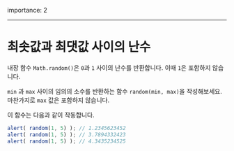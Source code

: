 importance: 2

---

# 최솟값과 최댓값 사이의 난수

내장 함수 `Math.random()`은 `0`과 `1` 사이의 난수를 반환합니다. 이때 `1`은 포함하지 않습니다.

`min` 과 `max` 사이의 임의의 소수를 반환하는 함수 `random(min, max)`을 작성해보세요. 마찬가지로 `max` 값은 포함하지 않습니다.

이 함수는 다음과 같이 작동합니다.

```js
alert( random(1, 5) ); // 1.2345623452
alert( random(1, 5) ); // 3.7894332423
alert( random(1, 5) ); // 4.3435234525
```
